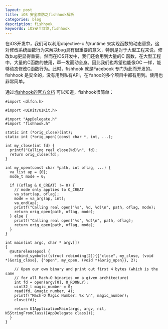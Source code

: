 ```yaml
---
layout: post
title: iOS 安全攻防之fishhook解析
categories: blog
description: fishhook
keywords: iOS安全攻防,fishhook
---
```



在iOS开发中，我们可以利用objective-c 的runtime 来实现函数的动态替换，这对修改系统函数行为来解决bug具有很重要的意义，特别是对于大型工程来说，修改bug更显得重要。然而在iOS开发中，我们还会用到大量的C  函数，在大型工程中，大量的C函数的使用，牵一发而动全身。因此我们也希望也能像OC 一样，能够动态修改C函数行为。此时，fishhook 就是Facebook 专门为此而开发的。fishhook 是安全的，没有用到私有API，在Yahoo的多个项目中都有用到。使用也非常简单。



通过\:[fishhook的官方文档](https://github.com/facebook/fishhook) 可以知道，fishhook很简单：



```
#import <dlfcn.h>

#import <UIKit/UIKit.h>

#import "AppDelegate.h"
#import "fishhook.h"
 
static int (*orig_close)(int);
static int (*orig_open)(const char *, int, ...);
 
int my_close(int fd) {
  printf("Calling real close(%d)\n", fd);
  return orig_close(fd);
}
 
int my_open(const char *path, int oflag, ...) {
  va_list ap = {0};
  mode_t mode = 0;
 
  if ((oflag & O_CREAT) != 0) {
    // mode only applies to O_CREAT
    va_start(ap, oflag);
    mode = va_arg(ap, int);
    va_end(ap);
    printf("Calling real open('%s', %d, %d)\n", path, oflag, mode);
    return orig_open(path, oflag, mode);
  } else {
    printf("Calling real open('%s', %d)\n", path, oflag);
    return orig_open(path, oflag, mode);
  }
}
 
int main(int argc, char * argv[])
{
  @autoreleasepool {
    rebind_symbols((struct rebinding[2]){{"close", my_close, (void *)&orig_close}, {"open", my_open, (void *)&orig_open}}, 2);
 
    // Open our own binary and print out first 4 bytes (which is the same
    // for all Mach-O binaries on a given architecture)
    int fd = open(argv[0], O_RDONLY);
    uint32_t magic_number = 0;
    read(fd, &magic_number, 4);
    printf("Mach-O Magic Number: %x \n", magic_number);
    close(fd);
 
    return UIApplicationMain(argc, argv, nil, NSStringFromClass([AppDelegate class]));
  }
}


```